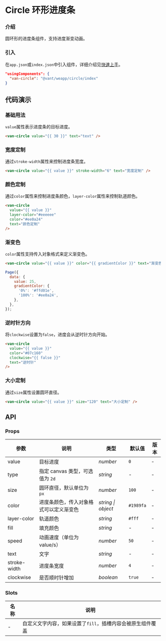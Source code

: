 # Circle 环形进度条

### 介绍

圆环形的进度条组件，支持进度渐变动画。

### 引入

在`app.json`或`index.json`中引入组件，详细介绍见[快速上手](#/quickstart#yin-ru-zu-jian)。

```json
"usingComponents": {
  "van-circle": "@vant/weapp/circle/index"
}
```

## 代码演示

### 基础用法

`value`属性表示进度条的目标进度。

```html
<van-circle value="{{ 30 }}" text="text" />
```

### 宽度定制

通过`stroke-width`属性来控制进度条宽度。

```html
<van-circle value="{{ value }}" stroke-width="6" text="宽度定制" />
```

### 颜色定制

通过`color`属性来控制进度条颜色，`layer-color`属性来控制轨道颜色。

```html
<van-circle
  value="{{ value }}"
  layer-color="#eeeeee"
  color="#ee0a24"
  text="颜色定制"
/>
```

### 渐变色

`color`属性支持传入对象格式来定义渐变色。

```html
<van-circle value="{{ value }}" color="{{ gradientColor }}" text="渐变色" />
```

```javascript
Page({
  data: {
    value: 25,
    gradientColor: {
      '0%': '#ffd01e',
      '100%': '#ee0a24',
    },
  },
});
```

### 逆时针方向

将`clockwise`设置为`false`，进度会从逆时针方向开始。

```html
<van-circle
  value="{{ value }}"
  color="#07c160"
  clockwise="{{ false }}"
  text="逆时针"
/>
```

### 大小定制

通过`size`属性设置圆环直径。

```html
<van-circle value="{{ value }}" size="120" text="大小定制" />
```

## API

### Props

| 参数 | 说明 | 类型 | 默认值 | 版本 |
| --- | --- | --- | --- | --- |
| value | 目标进度 | _number_ | `0` | - |
| type | 指定 canvas 类型，可选值为 `2d` | _string_ | - | - |
| size | 圆环直径，默认单位为 `px` | _number_ | `100` | - |
| color | 进度条颜色，传入对象格式可以定义渐变色 | _string \| object_ | `#1989fa` | - |
| layer-color | 轨道颜色 | _string_ | `#fff` | - |
| fill | 填充颜色 | _string_ | - | - |
| speed | 动画速度（单位为 value/s） | _number_ | `50` | - |
| text | 文字 | _string_ | - | - |
| stroke-width | 进度条宽度 | _number_ | `4` | - |
| clockwise | 是否顺时针增加 | _boolean_ | `true` | - |

### Slots

| 名称 | 说明                                                       |
| ---- | ---------------------------------------------------------- |
| -    | 自定义文字内容，如果设置了`fill`，插槽内容会被原生组件覆盖 |
